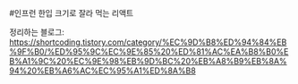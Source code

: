 #인프런 한입 크기로 잘라 먹는 리액트

정리하는 블로그: https://shortcoding.tistory.com/category/%EC%9D%B8%ED%94%84%EB%9F%B0/%ED%95%9C%EC%9E%85%20%ED%81%AC%EA%B8%B0%EB%A1%9C%20%EC%9E%98%EB%9D%BC%20%EB%A8%B9%EB%8A%94%20%EB%A6%AC%EC%95%A1%ED%8A%B8
